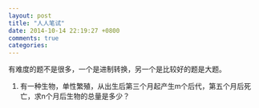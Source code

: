 ```yaml
---
layout: post
title: "人人笔试"
date: 2014-10-14 22:19:27 +0800
comments: true
categories: 
---
```

有难度的题不是很多，一个是进制转换，另一个是比较好的题是大题。   
1. 有一种生物，单性繁殖，从出生后第三个月起产生m个后代，第五个月后死亡，求n个月后生物的总量是多少？  
	